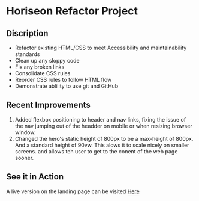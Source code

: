 # Horiseon Refactor Project

## Discription
* Refactor existing HTML/CSS to meet Accessibility and maintainability standards
* Clean up any sloppy code
* Fix any broken links
* Consolidate CSS rules
* Reorder CSS rules to follow HTML flow
* Demonstrate ablility to use git and GitHub

## Recent Improvements
1. Added flexbox positioning to header and nav links, fixing the issue of the nav jumping out of the headder on mobile or when resizing browser window.
2. Changed the hero's static height of 800px to be a max-height of 800px. And a standard height of 90vw. This alows it to scale nicely on smaller screens. and allows teh user to get to the conent of the web page sooner.

## See it in Action
A live version on the landing page can be visited [Here](https://qcent.github.io/horiseon/)

